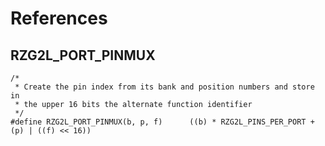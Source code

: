 # References

## RZG2L_PORT_PINMUX

```
/*
 * Create the pin index from its bank and position numbers and store in
 * the upper 16 bits the alternate function identifier
 */
#define RZG2L_PORT_PINMUX(b, p, f)      ((b) * RZG2L_PINS_PER_PORT + (p) | ((f) << 16))
```
